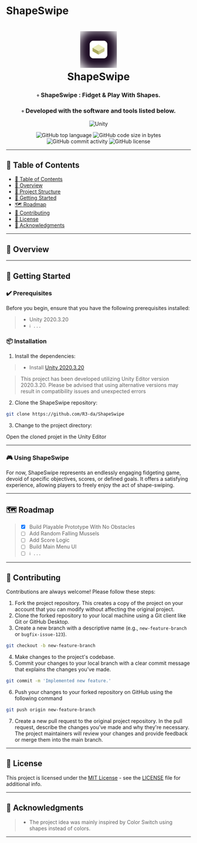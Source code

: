 # ShapeSwipe
<div align="center">
<h1 align="center">
<img src="./img/app_icon_wbg.webp" width="100" />
<br>ShapeSwipe
</h1>
<h3>◦ ShapeSwipe : Fidget & Play With Shapes.</h3>
<h3>◦ Developed with the software and tools listed below.</h3>

<p align="center">
<img src="https://img.shields.io/badge/Unity-0467DF.svg?style&logo=Unity&logoColor=white" alt="Unity" />
</p>
<img src="https://img.shields.io/github/languages/top/R3-da/ShapeSwipe?style&color=5D6D7E" alt="GitHub top language" />
<img src="https://img.shields.io/github/languages/code-size/R3-da/ShapeSwipe?style&color=5D6D7E" alt="GitHub code size in bytes" />
<img src="https://img.shields.io/github/commit-activity/m/R3-da/ShapeSwipe?style&color=5D6D7E" alt="GitHub commit activity" />
<img src="https://img.shields.io/github/license/R3-da/ShapeSwipe?style&color=5D6D7E" alt="GitHub license" />
</div>

---

## 📒 Table of Contents
- [📒 Table of Contents](#-table-of-contents)
- [📍 Overview](#-overview)
- [📂 Project Structure](#project-structure)
- [🚀 Getting Started](#-getting-started)
- [🗺 Roadmap](#-roadmap)
- [🤝 Contributing](#-contributing)
- [📄 License](#-license)
- [👏 Acknowledgments](#-acknowledgments)

---

## 📍 Overview

---

## 🚀 Getting Started

### ✔️ Prerequisites

Before you begin, ensure that you have the following prerequisites installed:
> - Unity 2020.3.20
> - `ℹ️ ...`

### 📦 Installation

1. Install the dependencies:

> - Install [Unity 2020.3.20](https://unity.com/releases/editor/whats-new/2020.3.20)

> This project has been developed utilizing Unity Editor version 2020.3.20. Please be advised that using alternative versions may result in compatibility issues and unexpected errors

2. Clone the ShapeSwipe repository:
```sh
git clone https://github.com/R3-da/ShapeSwipe
```

3. Change to the project directory:
   
Open the cloned projet in the Unity Editor

---

### 🎮 Using ShapeSwipe

For now, ShapeSwipe represents an endlessly engaging fidgeting game, devoid of specific objectives, scores, or defined goals. It offers a satisfying experience, allowing players to freely enjoy the act of shape-swiping.

---


## 🗺 Roadmap

> - [X] Build Playable Prototype With No Obstacles
> - [ ] Add Random Falling Mussels
> - [ ] Add Score Logic
> - [ ] Build Main Menu UI
> - [ ] `ℹ️ ...`

---

## 🤝 Contributing

Contributions are always welcome! Please follow these steps:
1. Fork the project repository. This creates a copy of the project on your account that you can modify without affecting the original project.
2. Clone the forked repository to your local machine using a Git client like Git or GitHub Desktop.
3. Create a new branch with a descriptive name (e.g., `new-feature-branch` or `bugfix-issue-123`).
```sh
git checkout -b new-feature-branch
```
4. Make changes to the project's codebase.
5. Commit your changes to your local branch with a clear commit message that explains the changes you've made.
```sh
git commit -m 'Implemented new feature.'
```
6. Push your changes to your forked repository on GitHub using the following command
```sh
git push origin new-feature-branch
```
7. Create a new pull request to the original project repository. In the pull request, describe the changes you've made and why they're necessary.
The project maintainers will review your changes and provide feedback or merge them into the main branch.

---

## 📄 License

This project is licensed under the [MIT License](LICENSE) - see the [LICENSE](LICENSE) file for additional info.

---

## 👏 Acknowledgments

> - The project idea was mainly inspired by Color Switch using shapes instead of colors.

---
